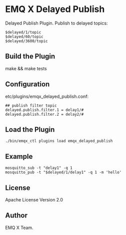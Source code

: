 EMQ X Delayed Publish
=====================

Delayed Publish Plugin. Publish to delayed topics:

    $delayed/1/topic
    $delayed/60/topic
    $delayed/3600/topic

Build the Plugin
----------------

make && make tests

Configuration
-------------

etc/plugins/emqx_delayed_publish.conf:

    ## publish filter topic
	delayed.publish.filter.1 = delay1/#
	delayed.publish.filter.2 = delay2/#

Load the Plugin
---------------

    ./bin/emqx_ctl plugins load emqx_delayed_publish

Example
--------

    mosquitto_sub -t "delay1" -q 1
    mosquitto_pub -t "$delayed/1/delay1" -q 1 -m 'hello'

License
-------

Apache License Version 2.0

Author
------

EMQ X Team.

